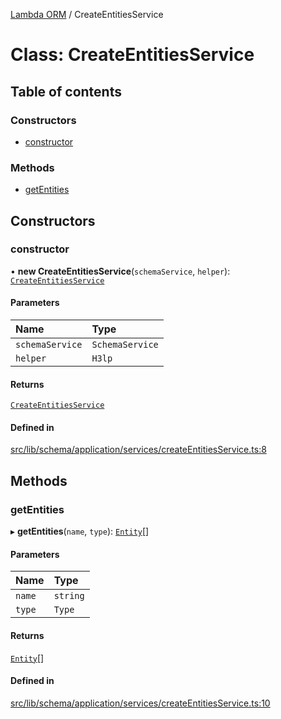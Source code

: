 [Lambda ORM](../README.md) / CreateEntitiesService

# Class: CreateEntitiesService

## Table of contents

### Constructors

- [constructor](CreateEntitiesService.md#constructor)

### Methods

- [getEntities](CreateEntitiesService.md#getentities)

## Constructors

### constructor

• **new CreateEntitiesService**(`schemaService`, `helper`): [`CreateEntitiesService`](CreateEntitiesService.md)

#### Parameters

| Name | Type |
| :------ | :------ |
| `schemaService` | `SchemaService` |
| `helper` | `H3lp` |

#### Returns

[`CreateEntitiesService`](CreateEntitiesService.md)

#### Defined in

[src/lib/schema/application/services/createEntitiesService.ts:8](https://github.com/lambda-orm/lambdaorm-base/blob/caa3f8e/src/lib/schema/application/services/createEntitiesService.ts#L8)

## Methods

### getEntities

▸ **getEntities**(`name`, `type`): [`Entity`](../interfaces/Entity.md)[]

#### Parameters

| Name | Type |
| :------ | :------ |
| `name` | `string` |
| `type` | `Type` |

#### Returns

[`Entity`](../interfaces/Entity.md)[]

#### Defined in

[src/lib/schema/application/services/createEntitiesService.ts:10](https://github.com/lambda-orm/lambdaorm-base/blob/caa3f8e/src/lib/schema/application/services/createEntitiesService.ts#L10)
